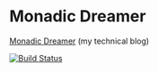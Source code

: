 # Monadic Dreamer

[Monadic Dreamer](http://guillaume-nargeot.github.io/) (my technical blog)

[![Build Status](https://travis-ci.org/guillaume-nargeot/guillaume-nargeot.github.io.png?branch=master)](https://travis-ci.org/guillaume-nargeot/guillaume-nargeot.github.io)


